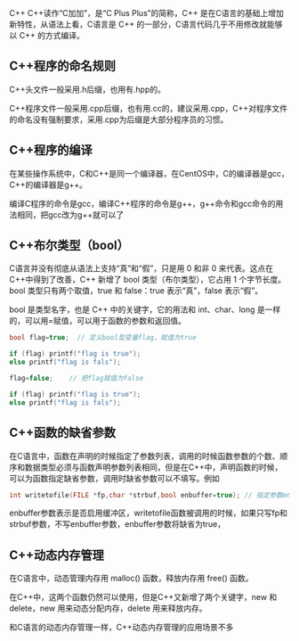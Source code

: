 C++
C++读作“C加加”，是“C Plus Plus”的简称，C++ 是在C语言的基础上增加新特性，从语法上看，C语言是 C++ 的一部分，C语言代码几乎不用修改就能够以 C++ 的方式编译。


## C++程序的命名规则

C++头文件一般采用.h后缀，也用有.hpp的。

C++程序文件一般采用.cpp后缀，也有用.cc的，建议采用.cpp，C++对程序文件的命名没有强制要求，采用.cpp为后缀是大部分程序员的习惯。


## C++程序的编译

在某些操作系统中，C和C++是同一个编译器，在CentOS中，C的编译器是gcc，C++的编译器是g++。

编译C程序的命令是gcc，编译C++程序的命令是g++，g++命令和gcc命令的用法相同，把gcc改为g++就可以了


## C++布尔类型（bool）
C语言并没有彻底从语法上支持“真”和“假”，只是用 0 和非 0 来代表。这点在 C++中得到了改善，C++ 新增了 bool 类型（布尔类型），它占用 1 个字节长度。bool 类型只有两个取值，true 和 false：true 表示“真”，false 表示“假”。

bool 是类型名字，也是 C++ 中的关键字，它的用法和 int、char、long 是一样的，可以用=赋值，可以用于函数的参数和返回值。
```c++
bool flag=true;  // 定义bool型变量flag，赋值为true

if (flag) printf("flag is true");
else printf("flag is fals");

flag=false;    // 把flag赋值为false

if (flag) printf("flag is true");      
else printf("flag is fals");
```

## C++函数的缺省参数
在C语言中，函数在声明的时候指定了参数列表，调用的时候函数参数的个数、顺序和数据类型必须与函数声明参数列表相同，但是在C++中，声明函数的时候，可以为函数指定缺省参数，调用时缺省参数可以不填写。例如
```c++
int writetofile(FILE *fp,char *strbuf,bool enbuffer=true); // 指定参数enbuffer的缺省值为true


```
enbuffer参数表示是否启用缓冲区，writetofile函数被调用的时候，如果只写fp和strbuf参数，不写enbuffer参数，enbuffer参数将缺省为true，

## C++动态内存管理

在C语言中，动态管理内存用 malloc() 函数，释放内存用 free() 函数。

在C++中，这两个函数仍然可以使用，但是C++又新增了两个关键字，new 和 delete，new 用来动态分配内存，delete 用来释放内存。

和C语言的动态内存管理一样，C++动态内存管理的应用场景不多